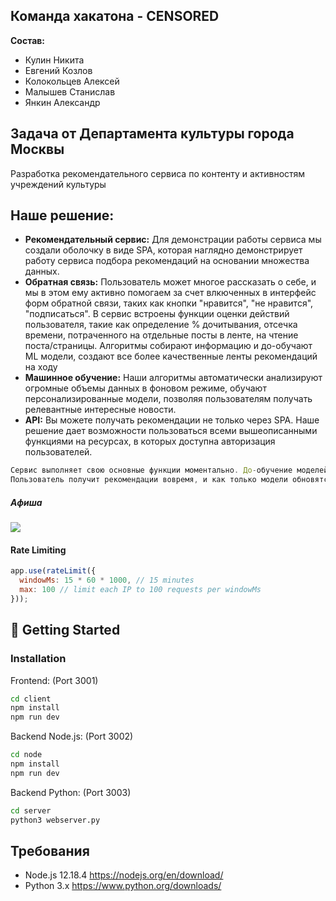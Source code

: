 ## Команда хакатона - CENSORED

**Состав:**
* Кулин Никита
* Евгений Козлов
* Колокольцев Алексей
* Малышев Станислав
* Янкин Александр

## Задача от Департамента культуры города Москвы

Разработка рекомендательного сервиса по контенту и активностям учреждений культуры  

## Наше решение:

* **Рекомендательный сервис:** Для демонстрации работы сервиса мы создали оболочку в виде SPA, которая наглядно демонстрирует работу сервиса подбора рекомендаций на основании множества данных.
* **Обратная связь:** Пользователь может многое рассказать о себе, и мы в этом ему активно помогаем за счет влкюченных в интерфейс форм обратной связи, таких как кнопки "нравится", "не нравится", "подписаться". В сервис встроены функции оценки действий пользователя, такие как определение % дочитывания, отсечка времени, потраченного на отдельные посты в ленте, на чтение поста/страницы. Алгоритмы собирают информацию и до-обучают ML модели, создают все более качественные ленты рекомендаций на ходу
* **Машинное обучение:** Наши алгоритмы автоматически анализируют огромные объемы данных в фоновом режиме, обучают персонализированные модели, позволяя пользователям получать релевантные интересные новости.
* **API:** Вы можете получать рекомендации не только через SPA. Наше решение дает возможности пользоваться всеми вышеописанными функциями на ресурсах, в которых доступна авторизация пользователей.

```jsx
Сервис выполняет свою основные функции моментально. До-обучение моделей ML происходит параллельно.
Пользователь получит рекомендации вовремя, и как только модели обновятся новые релевантные книги попадут к нему в ленту
```

##### Афиша
![](https://github.com/Censored-Data/MOS.RU/blob/main/Gallery/Afisha.gif?raw=true)

#### Rate Limiting

```js
app.use(rateLimit({
  windowMs: 15 * 60 * 1000, // 15 minutes
  max: 100 // limit each IP to 100 requests per windowMs
}));
```

#### 

## :rocket: Getting Started

### Installation
Frontend: (Port 3001)
```sh
cd client
npm install
npm run dev
```

Backend Node.js: (Port 3002)
```sh
cd node
npm install
npm run dev
```

Backend Python: (Port 3003)
```sh
cd server
python3 webserver.py
```


## Требования
* Node.js 12.18.4 https://nodejs.org/en/download/
* Python 3.x https://www.python.org/downloads/
